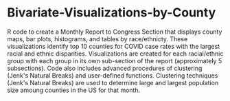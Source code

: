 # Bivariate-Visualizations-by-County
R code to create a Monthly Report to Congress Section that displays county maps, bar plots, histograms, and tables by race/ethnicty. These visualizations identify top 10 counties for COVID case rates with the largest racial and ethnic disparities. Visualizations are created for each racial/ethnic group with each group in its own sub-section of the report (approximately 5 subsections).
Code also includes advanced procedures of clustering (Jenk's Natural Breaks) and user-defined functions.
Clustering techniques (Jenk's Natural Breaks) are used to determine large and largest population size amoung counties in the US for that month.
